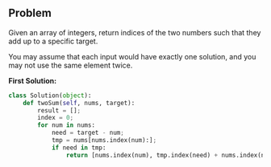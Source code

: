 ## Problem

Given an array of integers, return indices of the two numbers such that they add up to a specific target.

You may assume that each input would have exactly one solution, and you may not use the same element twice.

**First Solution:**
```python
class Solution(object):
    def twoSum(self, nums, target):
        result = [];
        index = 0;
        for num in nums:
            need = target - num;
            tmp = nums[nums.index(num):];
            if need in tmp:
                return [nums.index(num), tmp.index(need) + nums.index(num)]
```